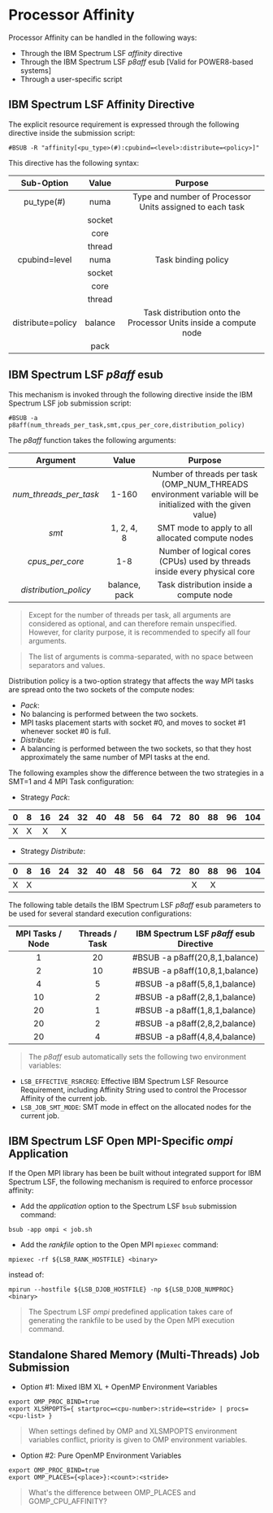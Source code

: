 # Processor Affinity

Processor Affinity can be handled in the following ways:
* Through the IBM Spectrum LSF *affinity* directive
* Through the IBM Spectrum LSF *p8aff* esub [Valid for POWER8-based systems]
* Through a user-specific script

## IBM Spectrum LSF Affinity Directive

The explicit resource requirement is expressed through the following directive inside the submission script:
```
#BSUB -R "affinity[<pu_type>(#):cpubind=<level>:distribute=<policy>]"
```
This directive has the following syntax:

| Sub-Option          | Value   | Purpose
|:-------------------:|:-------:|:-------:
| pu_type(#)          | numa    | Type and number of Processor Units assigned to each task
|                     | socket  |
|                     | core    |
|                     | thread  |
| cpubind=level       | numa    | Task binding policy
|                     | socket  |
|                     | core    |
|                     | thread  |
| distribute=policy 	| balance | Task distribution onto the Processor Units inside a compute node
|                     | pack    |

## IBM Spectrum LSF *p8aff* esub

This mechanism is invoked through the following directive inside the IBM Spectrum LSF job submission script:
```
#BSUB -a p8aff(num_threads_per_task,smt,cpus_per_core,distribution_policy)
```
The *p8aff* function takes the following arguments:

| Argument               | Value         | Purpose
|:----------------------:|:-------------:|:-------:
| *num_threads_per_task* | 1-160         | Number of threads per task (OMP_NUM_THREADS environment variable will be initialized with the given value)
| *smt*                  | 1, 2, 4, 8    | SMT mode to apply to all allocated compute nodes
| *cpus_per_core*        | 1-8           | Number of logical cores (CPUs) used by threads inside every physical core
| *distribution_policy*  | balance, pack | Task distribution inside a compute node

> Except for the number of threads per task, all arguments are considered as optional, and can therefore remain unspecified.
However, for clarity purpose, it is recommended to specify all four arguments.

> The list of arguments is comma-separated, with no space between separators and values.

Distribution policy is a two-option strategy that affects the way MPI tasks are spread onto the two sockets of the compute nodes:
*	*Pack*:
  * No balancing is performed between the two sockets.
  * MPI tasks placement starts with socket #0, and moves to socket #1 whenever socket #0 is full.
*	*Distribute*:
  * A balancing is performed between the two sockets, so that they host approximately the same number of MPI tasks at the end.

The following examples show the difference between the two strategies in a SMT=1 and 4 MPI Task configuration:

* Strategy *Pack*:

| 0  | 8  | 16 | 24 | 32 | 40 | 48 | 56 | 64 | 72 | 80 | 88 | 96 | 104 | 112 | 120 | 128 | 136 | 144 | 152 |
|:--:|:--:|:--:|:--:|:--:|:--:|:--:|:--:|:--:|:--:|:--:|:--:|:--:|:---:|:---:|:---:|:---:|:---:|:---:|:---:|
| X  | X  | X  | X  |    |    |    |    |    |    |    |    |    |     |     |     |     |     |     |     |

* Strategy *Distribute*:

| 0  | 8  | 16 | 24 | 32 | 40 | 48 | 56 | 64 | 72 | 80 | 88 | 96 | 104 | 112 | 120 | 128 | 136 | 144 | 152 |
|:--:|:--:|:--:|:--:|:--:|:--:|:--:|:--:|:--:|:--:|:--:|:--:|:--:|:---:|:---:|:---:|:---:|:---:|:---:|:---:|
| X  | X  |    |    |    |    |    |    |    |    | X  | X  |    |     |     |     |     |     |     |				

The following table details the IBM Spectrum LSF *p8aff* esub parameters to be used for several standard execution configurations:

| MPI Tasks / Node | Threads / Task | IBM Spectrum LSF *p8aff* esub Directive
|:----------------:|:--------------:|:---------------------------------------:
| 1                | 20             | #BSUB -a p8aff(20,8,1,balance)
| 2                | 10             | #BSUB -a p8aff(10,8,1,balance)
| 4                | 5              | #BSUB -a p8aff(5,8,1,balance)
| 10               | 2              | #BSUB -a p8aff(2,8,1,balance)
| 20               | 1              | #BSUB -a p8aff(1,8,1,balance)
| 20               | 2              | #BSUB -a p8aff(2,8,2,balance)
| 20               | 4              | #BSUB -a p8aff(4,8,4,balance)

> The *p8aff* esub automatically sets the following two environment variables:
* `LSB_EFFECTIVE_RSRCREQ`: Effective IBM Spectrum LSF Resource Requirement, including Affinity String used to control the Processor Affinity of the current job.
* `LSB_JOB_SMT_MODE`: SMT mode in effect on the allocated nodes for the current job.

## IBM Spectrum LSF Open MPI-Specific *ompi* Application

If the Open MPI library has been be built without integrated support for IBM Spectrum LSF, the following mechanism is required to enforce processor affinity:

* Add the *application* option to the Spectrum LSF `bsub` submission command:
```
bsub -app ompi < job.sh
```

* Add the *rankfile* option to the Open MPI `mpiexec` command:
```
mpiexec -rf ${LSB_RANK_HOSTFILE} <binary>
```
instead of:
```
mpirun --hostfile ${LSB_DJOB_HOSTFILE} -np ${LSB_DJOB_NUMPROC} <binary>
```

> The Spectrum LSF *ompi* predefined application takes care of generating the rankfile to be used by the Open MPI execution command.

## Standalone Shared Memory (Multi-Threads) Job Submission

* Option #1: Mixed IBM XL + OpenMP Environment Variables
```
export OMP_PROC_BIND=true
export XLSMPOPTS={ startproc=<cpu-number>:stride=<stride> | procs=<cpu-list> }
```

> When settings defined by OMP and XLSMPOPTS environment variables conflict, priority is given to OMP environment variables.

* Option #2: Pure OpenMP Environment Variables
```
export OMP_PROC_BIND=true
export OMP_PLACES={<place>}:<count>:<stride>
```

> What's the difference between OMP_PLACES and GOMP_CPU_AFFINITY?
